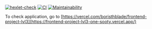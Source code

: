 [![hexlet-check](https://github.com/Boristhblade/frontend-project-lvl3/actions/workflows/hexlet-check.yml/badge.svg)](https://github.com/Boristhblade/frontend-project-lvl3/actions/workflows/hexlet-check.yml)
[![CI](https://github.com/Boristhblade/frontend-project-lvl3/actions/workflows/myWorkflow.yml/badge.svg)](https://github.com/Boristhblade/frontend-project-lvl3/actions/workflows/myWorkflow.yml)
[![Maintainability](https://api.codeclimate.com/v1/badges/90bb36fbbea129bc3e17/maintainability)](https://codeclimate.com/github/Boristhblade/frontend-project-lvl3/maintainability)


To check application, go to [https://vercel.com/boristhblade/frontend-project-lvl3](https://frontend-project-lvl3-one-sooty.vercel.app/)
